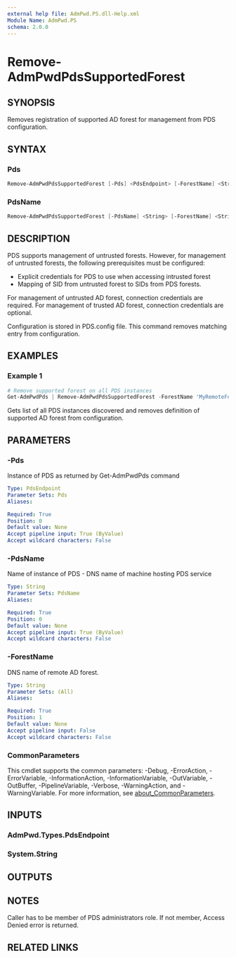 ```yaml
---
external help file: AdmPwd.PS.dll-Help.xml
Module Name: AdmPwd.PS
schema: 2.0.0
---
```


# Remove-AdmPwdPdsSupportedForest

## SYNOPSIS
Removes registration of supported AD forest for management from PDS configuration.

## SYNTAX

### Pds
```powershell
Remove-AdmPwdPdsSupportedForest [-Pds] <PdsEndpoint> [-ForestName] <String> [<CommonParameters>]
```

### PdsName
```powershell
Remove-AdmPwdPdsSupportedForest [-PdsName] <String> [-ForestName] <String> [<CommonParameters>]
```

## DESCRIPTION
PDS supports management of untrusted forests.
However, for management of untrusted forests, the following prerequisites must be configured:
- Explicit credentials for PDS to use when accessing intrusted forest
- Mapping of SID from untrusted forest to SIDs from PDS forests.

For management of untrusted AD forest, connection credentials are required.
For management of trusted AD forest, connection credentials are optional.

Configuration is stored in PDS.config file. This command removes matching entry from configuration.
## EXAMPLES

### Example 1
```powershell
# Remove supported forest on all PDS instances
Get-AdmPwdPds | Remove-AdmPwdPdsSupportedForest -ForestName 'MyRemoteForest.com'
```

Gets list of all PDS instances discovered and removes definition of supported AD forest from configuration.

## PARAMETERS

### -Pds
Instance of PDS as returned by Get-AdmPwdPds command

```yaml
Type: PdsEndpoint
Parameter Sets: Pds
Aliases:

Required: True
Position: 0
Default value: None
Accept pipeline input: True (ByValue)
Accept wildcard characters: False
```

### -PdsName
Name of instance of PDS  - DNS name of machine hosting PDS service

```yaml
Type: String
Parameter Sets: PdsName
Aliases:

Required: True
Position: 0
Default value: None
Accept pipeline input: True (ByValue)
Accept wildcard characters: False
```

### -ForestName
DNS name of remote AD forest.

```yaml
Type: String
Parameter Sets: (All)
Aliases:

Required: True
Position: 1
Default value: None
Accept pipeline input: False
Accept wildcard characters: False
```

### CommonParameters
This cmdlet supports the common parameters: -Debug, -ErrorAction, -ErrorVariable, -InformationAction, -InformationVariable, -OutVariable, -OutBuffer, -PipelineVariable, -Verbose, -WarningAction, and -WarningVariable. For more information, see [about_CommonParameters](http://go.microsoft.com/fwlink/?LinkID=113216).

## INPUTS

### AdmPwd.Types.PdsEndpoint
### System.String
## OUTPUTS

## NOTES
Caller has to be member of PDS administrators role. If not member, Access Denied error is returned.

## RELATED LINKS
